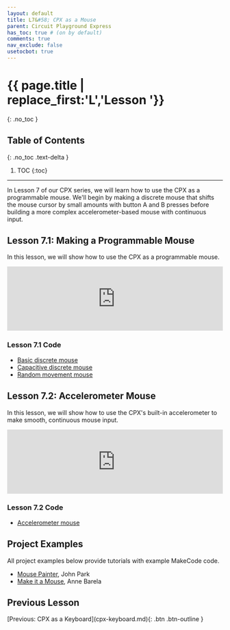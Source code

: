 ```yaml
---
layout: default
title: L7&#58; CPX as a Mouse
parent: Circuit Playground Express
has_toc: true # (on by default)
comments: true
nav_exclude: false
usetocbot: true
---
```

# {{ page.title | replace_first:'L','Lesson '}}
{: .no_toc }

## Table of Contents
{: .no_toc .text-delta }

1. TOC
{:toc}
---

In Lesson 7 of our CPX series, we will learn how to use the CPX as a programmable mouse. We'll begin by making a discrete mouse that shifts the mouse cursor by small amounts with button A and B presses before building a more complex accelerometer-based mouse with continuous input.

## Lesson 7.1: Making a Programmable Mouse

In this lesson, we will show how to use the CPX as a programmable mouse.

<div class="iframe-container">
  <iframe width="100%" src="https://www.youtube.com/embed/bOm1qXTDi-o" title="YouTube video player" frameborder="0" allow="accelerometer; autoplay; clipboard-write; encrypted-media; gyroscope; picture-in-picture; web-share" allowfullscreen></iframe>
</div>

### Lesson 7.1 Code

- [Basic discrete mouse ](https://makecode.com/_fAEg5r42VdoV)
- [Capacitive discrete mouse](https://makecode.com/_3tqVsqY526Vd)
- [Random movement mouse](https://makecode.com/_CaVCix20efTP)

## Lesson 7.2: Accelerometer Mouse

In this lesson, we will show how to use the CPX's built-in accelerometer to make smooth, continuous mouse input.

<div class="iframe-container">
  <iframe width="100%" src="https://www.youtube.com/embed/vnqNmQnbpO8" title="YouTube video player" frameborder="0" allow="accelerometer; autoplay; clipboard-write; encrypted-media; gyroscope; picture-in-picture; web-share" allowfullscreen></iframe>
</div>

### Lesson 7.2 Code

- [Accelerometer mouse](https://makecode.com/_gfE7HFXMPJJF)

<!-- Ideas:
- Start very simple with moving mouse by some amount with a button or touchpad press. 
  - https://editor.p5js.org/jonfroehlich/sketches/MSGdVYUle
- Maybe A1 down, A5 up, A3 right, A7 left
  - Need mouse click for http://jacksonpollock.org/
  - https://freepong.org/ (has mouse option)
- Then use Tilt for left, right, up, down, and buttons for click
  - Show off with a basic mouse game
    - Start by exploring Google Earth 
    - Maybe put a airplane on controller and play: https://gamaverse.com/anti-virus-game/
  - https://thisissand.com/ (actually have a bottle filled with sand)
  - http://jacksonpollock.org/
  - Show off with p5js painter app?
  - https://freepong.org/ (has mouse option)
- Then most complex example with raw accelerometer data.
  - Version 1: https://makecode.com/_fEDc8m0FqJt0
  - Version 2: https://makecode.com/_JccC6U5Dj4Ko -->

## Project Examples

All project examples below provide tutorials with example MakeCode code.

- [Mouse Painter](https://learn.adafruit.com/mouse-painter-emulate-mice-with-makecode/overview), John Park
- [Make it a Mouse](https://learn.adafruit.com/make-it-a-mouse), Anne Barela

## Previous Lesson

<span class="fs-6">
[Previous: CPX as a Keyboard](cpx-keyboard.md){: .btn .btn-outline }
</span>